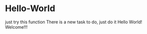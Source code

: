 # Hello-World
just try this function
There is a new task to do, just do it 
Hello World!
Welcome!!!
